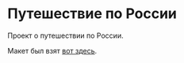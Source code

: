 # Путешествие по России
Проект о путешествии по России.

Макет был взят [вот здесь](https://www.figma.com/file/OyRWEjU6wBwRe1hapzQoLx/Sprint-3%3A-Russia-%2F-desktop-%2B-mobile?node-id=28503%3A0).

